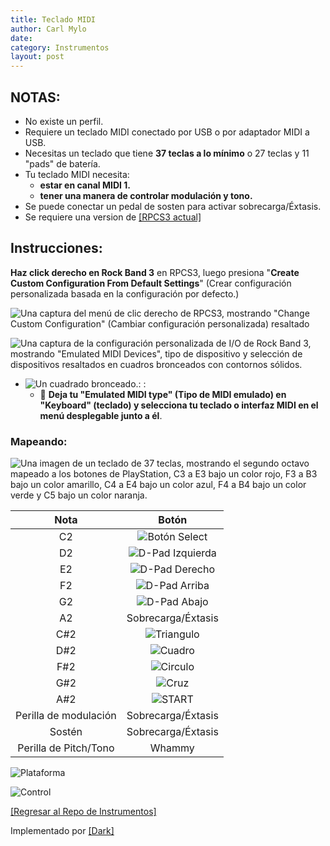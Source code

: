```yaml
---
title: Teclado MIDI
author: Carl Mylo
date: 
category: Instrumentos
layout: post
---
```


## NOTAS:

* No existe un perfil.
* Requiere un teclado MIDI conectado por USB o por adaptador MIDI a USB.
* Necesitas un teclado que tiene **37 teclas a lo mínimo** o 27 teclas y 11 "pads" de batería.
* Tu teclado MIDI necesita:
	* **estar en canal MIDI 1.**
	* **tener una manera de controlar modulación y tono.**
* Se puede conectar un pedal de sosten para activar sobrecarga/Éxtasis.
* Se requiere una version de [[RPCS3 actual]](https://rpcs3.net/download)

## Instrucciones:

**Haz click derecho en Rock Band 3** en RPCS3, luego presiona "**Create Custom Configuration From Default Settings**" (Crear configuración personalizada basada en la configuración por defecto.)  

![Una captura del menú de clic derecho de RPCS3, mostrando "Change Custom Configuration" (Cambiar configuración personalizada) resaltado](https://raw.githubusercontent.com/hmxmilohax/rb3-pc/main/assets/images/cust/rpcs3customconfigchange.png "Change Custom Configuration")

![Una captura de la configuración personalizada de I/O de Rock Band 3, mostrando "Emulated MIDI Devices", tipo de dispositivo y selección de dispositivos resaltados en cuadros bronceados con contornos sólidos.](https://raw.githubusercontent.com/hmxmilohax/rb3-pc/main/assets/images/cust/iod.png "I/O")
* ![Un cuadrado bronceado.](https://raw.githubusercontent.com/hmxmilohax/rb3-pc/main/assets/images/cust/smalltan.png "Cuadrado bronceado"): : 
	* 🎹 **Deja tu "Emulated MIDI type" (Tipo de MIDI emulado) en "Keyboard" (teclado) y selecciona tu teclado o interfaz MIDI en el menú desplegable junto a él**.

### Mapeando:

![Una imagen de un teclado de 37 teclas, mostrando el segundo octavo mapeado a los botones de PlayStation, C3 a E3 bajo un color rojo, F3 a B3 bajo un color amarillo, C4 a E4 bajo un color azul, F4 a B4 bajo un color verde y C5 bajo un color naranja.](https://raw.githubusercontent.com/hmxmilohax/rb3-pc/main/assets/images/midi/keysctrl.png "Referencia del Teclado MIDI")

| **Nota** | **Botón** |
|:--------:|:-------------------:|
| C2 | ![Botón Select](https://raw.githubusercontent.com/hmxmilohax/rb3-pc/main/assets/images/btns/ctrls/ps3/sel.png "Botón Select") |
| D2 | ![D-Pad Izquierda](https://raw.githubusercontent.com/hmxmilohax/rb3-pc/main/assets/images/btns/ctrls/ps3/dl.png "D-Pad Izquierda") |
| E2 | ![D-Pad Derecho](https://raw.githubusercontent.com/hmxmilohax/rb3-pc/main/assets/images/btns/ctrls/ps3/dr.png "D-Pad Derecho") |
| F2 | ![D-Pad Arriba](https://raw.githubusercontent.com/hmxmilohax/rb3-pc/main/assets/images/btns/ctrls/ps3/du.png "D-Pad Arriba") |
| G2 | ![D-Pad Abajo](https://raw.githubusercontent.com/hmxmilohax/rb3-pc/main/assets/images/btns/ctrls/ps3/dd.png "D-Pad Abajo") |
| A2 | Sobrecarga/Éxtasis |
| C#2 | ![Triangulo](https://raw.githubusercontent.com/hmxmilohax/rb3-pc/main/assets/images/btns/ctrls/ps3/t.png "Triangulo") |
| D#2 | ![Cuadro](https://raw.githubusercontent.com/hmxmilohax/rb3-pc/main/assets/images/btns/ctrls/ps3/s.png "Cuadro") |
| F#2 | ![Circulo](https://raw.githubusercontent.com/hmxmilohax/rb3-pc/main/assets/images/btns/ctrls/ps3/o.png "Circulo") |
| G#2 | ![Cruz](https://raw.githubusercontent.com/hmxmilohax/rb3-pc/main/assets/images/btns/ctrls/ps3/x.png "Cruz") |
| A#2 | ![START](https://raw.githubusercontent.com/hmxmilohax/rb3-pc/main/assets/images/btns/ctrls/ps3/sta.png "START") |
| Perilla de modulación | Sobrecarga/Éxtasis |
| Sostén | Sobrecarga/Éxtasis |
| Perilla de Pitch/Tono | Whammy |

![Plataforma](https://raw.githubusercontent.com/hmxmilohax/rb3-pc/main/assets/images/instruments/midi.png "Plataforma") 

![Control](https://raw.githubusercontent.com/hmxmilohax/rb3-pc/main/assets/images/instruments/midikeyscontroller.png "Control") 

[[Regresar al Repo de Instrumentos]](https://hmxmilohax.github.io/rb3-pc/espanol/repodeinst/#lista-de-instrumentos)

Implementado por [[Dark]](https://dark.ski/)